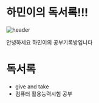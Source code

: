 # 하민이의 독서록!!!
![header](https://capsule-render.vercel.app/api?type=waving&color=auto&height=200&text=Welcome!&animation=fadeIn&fontSize=80&fontAlignY=35)

안녕하세요 하민이의 공부기록방입니다
<h1> 독서록 </h1>
<ul>
  <li>give and take</li>
  <li>컴퓨터 활용능력시험 공부</li>
</ul>


